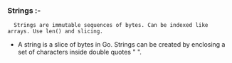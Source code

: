 ### Strings :- 
      Strings are immutable sequences of bytes. Can be indexed like arrays. Use len() and slicing.

- A string is a slice of bytes in Go. Strings can be created by enclosing a set of characters inside double quotes " ".
